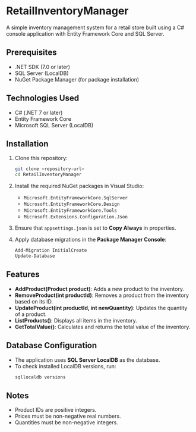 # RetailInventoryManager

A simple inventory management system for a retail store built using a C# console application with Entity Framework Core and SQL Server.

## Prerequisites
- .NET SDK (7.0 or later)
- SQL Server (LocalDB)
- NuGet Package Manager (for package installation)

## Technologies Used
- C# (.NET 7 or later)
- Entity Framework Core
- Microsoft SQL Server (LocalDB)

## Installation
1. Clone this repository:
   ```sh
   git clone <repository-url>
   cd RetailInventoryManager
   ```

2. Install the required NuGet packages in Visual Studio:
   - `Microsoft.EntityFrameworkCore.SqlServer`
   - `Microsoft.EntityFrameworkCore.Design`
   - `Microsoft.EntityFrameworkCore.Tools`
   - `Microsoft.Extensions.Configuration.Json`

3. Ensure that `appsettings.json` is set to **Copy Always** in properties.

4. Apply database migrations in the **Package Manager Console**:
   ```sh
   Add-Migration InitialCreate
   Update-Database
   ```

## Features
- **AddProduct(Product product)**: Adds a new product to the inventory.
- **RemoveProduct(int productId)**: Removes a product from the inventory based on its ID.
- **UpdateProduct(int productId, int newQuantity)**: Updates the quantity of a product.
- **ListProducts()**: Displays all items in the inventory.
- **GetTotalValue()**: Calculates and returns the total value of the inventory.

## Database Configuration
- The application uses **SQL Server LocalDB** as the database.
- To check installed LocalDB versions, run:
   ```sh
   sqllocaldb versions
   ```

## Notes
- Product IDs are positive integers.
- Prices must be non-negative real numbers.
- Quantities must be non-negative integers.

